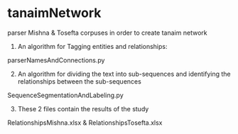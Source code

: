 # tanaimNetwork
parser Mishna &amp; Tosefta corpuses in order to create tanaim network

1. An algorithm for Tagging entities and relationships:

parserNamesAndConnections.py

2. An algorithm for dividing the text into sub-sequences and identifying the relationships between the sub-sequences

SequenceSegmentationAndLabeling.py

3. These 2 files contain the results of the study

RelationshipsMishna.xlsx  &  RelationshipsTosefta.xlsx
